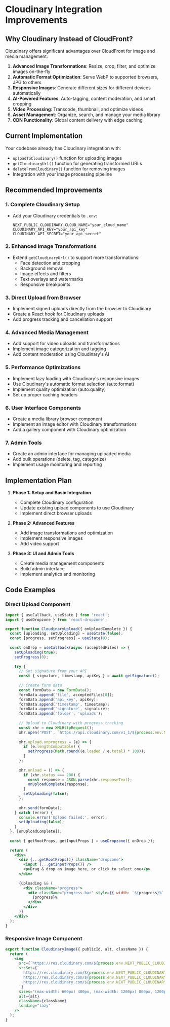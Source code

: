 # Cloudinary Integration Improvements

## Why Cloudinary Instead of CloudFront?

Cloudinary offers significant advantages over CloudFront for image and media management:

1. **Advanced Image Transformations**: Resize, crop, filter, and optimize images on-the-fly
2. **Automatic Format Optimization**: Serve WebP to supported browsers, JPG to others
3. **Responsive Images**: Generate different sizes for different devices automatically
4. **AI-Powered Features**: Auto-tagging, content moderation, and smart cropping
5. **Video Processing**: Transcode, thumbnail, and optimize videos
6. **Asset Management**: Organize, search, and manage your media library
7. **CDN Functionality**: Global content delivery with edge caching

## Current Implementation

Your codebase already has Cloudinary integration with:

- `uploadToCloudinary()` function for uploading images
- `getCloudinaryUrl()` function for generating transformed URLs
- `deleteFromCloudinary()` function for removing images
- Integration with your image processing pipeline

## Recommended Improvements

### 1. Complete Cloudinary Setup

- Add your Cloudinary credentials to `.env`:
  ```
  NEXT_PUBLIC_CLOUDINARY_CLOUD_NAME="your_cloud_name"
  CLOUDINARY_API_KEY="your_api_key"
  CLOUDINARY_API_SECRET="your_api_secret"
  ```

### 2. Enhanced Image Transformations

- Extend `getCloudinaryUrl()` to support more transformations:
  - Face detection and cropping
  - Background removal
  - Image effects and filters
  - Text overlays and watermarks
  - Responsive breakpoints

### 3. Direct Upload from Browser

- Implement signed uploads directly from the browser to Cloudinary
- Create a React hook for Cloudinary uploads
- Add progress tracking and cancellation support

### 4. Advanced Media Management

- Add support for video uploads and transformations
- Implement image categorization and tagging
- Add content moderation using Cloudinary's AI

### 5. Performance Optimizations

- Implement lazy loading with Cloudinary's responsive images
- Use Cloudinary's automatic format selection (auto:format)
- Implement quality optimization (auto:quality)
- Set up proper caching headers

### 6. User Interface Components

- Create a media library browser component
- Implement an image editor with Cloudinary transformations
- Add a gallery component with Cloudinary optimization

### 7. Admin Tools

- Create an admin interface for managing uploaded media
- Add bulk operations (delete, tag, categorize)
- Implement usage monitoring and reporting

## Implementation Plan

1. **Phase 1: Setup and Basic Integration**
   - Complete Cloudinary configuration
   - Update existing upload components to use Cloudinary
   - Implement direct browser uploads

2. **Phase 2: Advanced Features**
   - Add image transformations and optimization
   - Implement responsive images
   - Add video support

3. **Phase 3: UI and Admin Tools**
   - Create media management components
   - Build admin interface
   - Implement analytics and monitoring

## Code Examples

### Direct Upload Component

```jsx
import { useCallback, useState } from 'react';
import { useDropzone } from 'react-dropzone';

export function CloudinaryUpload({ onUploadComplete }) {
  const [uploading, setUploading] = useState(false);
  const [progress, setProgress] = useState(0);
  
  const onDrop = useCallback(async (acceptedFiles) => {
    setUploading(true);
    setProgress(0);
    
    try {
      // Get signature from your API
      const { signature, timestamp, apiKey } = await getSignature();
      
      // Create form data
      const formData = new FormData();
      formData.append('file', acceptedFiles[0]);
      formData.append('api_key', apiKey);
      formData.append('timestamp', timestamp);
      formData.append('signature', signature);
      formData.append('folder', 'uploads');
      
      // Upload to Cloudinary with progress tracking
      const xhr = new XMLHttpRequest();
      xhr.open('POST', `https://api.cloudinary.com/v1_1/${process.env.NEXT_PUBLIC_CLOUDINARY_CLOUD_NAME}/image/upload`);
      
      xhr.upload.onprogress = (e) => {
        if (e.lengthComputable) {
          setProgress(Math.round((e.loaded / e.total) * 100));
        }
      };
      
      xhr.onload = () => {
        if (xhr.status === 200) {
          const response = JSON.parse(xhr.responseText);
          onUploadComplete(response);
        }
        setUploading(false);
      };
      
      xhr.send(formData);
    } catch (error) {
      console.error('Upload failed:', error);
      setUploading(false);
    }
  }, [onUploadComplete]);
  
  const { getRootProps, getInputProps } = useDropzone({ onDrop });
  
  return (
    <div>
      <div {...getRootProps()} className="dropzone">
        <input {...getInputProps()} />
        <p>Drag & drop an image here, or click to select one</p>
      </div>
      
      {uploading && (
        <div className="progress">
          <div className="progress-bar" style={{ width: `${progress}%` }}>
            {progress}%
          </div>
        </div>
      )}
    </div>
  );
}
```

### Responsive Image Component

```jsx
export function CloudinaryImage({ publicId, alt, className }) {
  return (
    <img
      src={`https://res.cloudinary.com/${process.env.NEXT_PUBLIC_CLOUDINARY_CLOUD_NAME}/image/upload/c_scale,w_auto,dpr_auto,q_auto,f_auto/${publicId}`}
      srcSet={`
        https://res.cloudinary.com/${process.env.NEXT_PUBLIC_CLOUDINARY_CLOUD_NAME}/image/upload/c_scale,w_400,dpr_auto,q_auto,f_auto/${publicId} 400w,
        https://res.cloudinary.com/${process.env.NEXT_PUBLIC_CLOUDINARY_CLOUD_NAME}/image/upload/c_scale,w_800,dpr_auto,q_auto,f_auto/${publicId} 800w,
        https://res.cloudinary.com/${process.env.NEXT_PUBLIC_CLOUDINARY_CLOUD_NAME}/image/upload/c_scale,w_1200,dpr_auto,q_auto,f_auto/${publicId} 1200w
      `}
      sizes="(max-width: 600px) 400px, (max-width: 1200px) 800px, 1200px"
      alt={alt}
      className={className}
      loading="lazy"
    />
  );
}
``` 